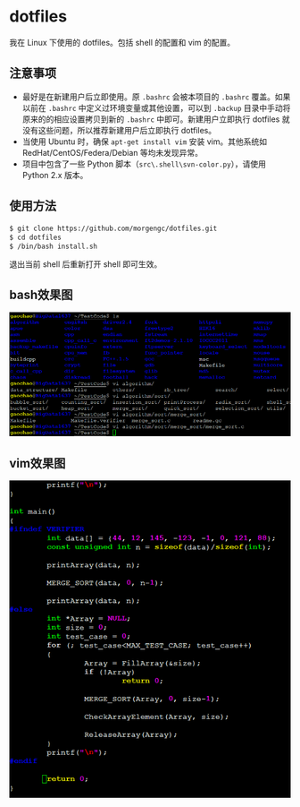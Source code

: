 # dotfiles
我在 Linux 下使用的 dotfiles。包括 shell 的配置和 vim 的配置。

## 注意事项

- 最好是在新建用户后立即使用。原 `.bashrc` 会被本项目的 `.bashrc` 覆盖。如果以前在 `.bashrc` 中定义过环境变量或其他设置，可以到 `.backup` 目录中手动将原来的的相应设置拷贝到新的 `.bashrc` 中即可。新建用户立即执行 dotfiles 就没有这些问题，所以推荐新建用户后立即执行 dotfiles。
- 当使用 Ubuntu 时，确保 `apt-get install vim` 安装 vim。其他系统如 RedHat/CentOS/Federa/Debian 等均未发现异常。
- 项目中包含了一些 Python 脚本（`src\.shell\svn-color.py`），请使用 Python 2.x 版本。

## 使用方法

```
$ git clone https://github.com/morgengc/dotfiles.git
$ cd dotfiles
$ /bin/bash install.sh
```
退出当前 shell 后重新打开 shell 即可生效。

## bash效果图

![image](https://github.com/morgengc/dotfiles/blob/master/doc/bash.png)

## vim效果图

![image](https://github.com/morgengc/dotfiles/blob/master/doc/vim.png)

